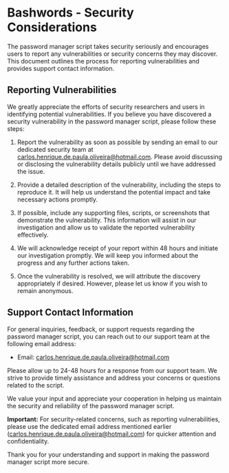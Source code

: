 # Bashwords - Security Considerations

The password manager script takes security seriously and encourages users to report any vulnerabilities or security concerns they may discover. This document outlines the process for reporting vulnerabilities and provides support contact information.

## Reporting Vulnerabilities

We greatly appreciate the efforts of security researchers and users in identifying potential vulnerabilities. If you believe you have discovered a security vulnerability in the password manager script, please follow these steps:

1. Report the vulnerability as soon as possible by sending an email to our dedicated security team at [carlos.henrique.de.paula.oliveira@hotmail.com](mailto:carlos.henrique.de.paula.oliveira@hotmail.com). Please avoid discussing or disclosing the vulnerability details publicly until we have addressed the issue.

2. Provide a detailed description of the vulnerability, including the steps to reproduce it. It will help us understand the potential impact and take necessary actions promptly.

3. If possible, include any supporting files, scripts, or screenshots that demonstrate the vulnerability. This information will assist in our investigation and allow us to validate the reported vulnerability effectively.

4. We will acknowledge receipt of your report within 48 hours and initiate our investigation promptly. We will keep you informed about the progress and any further actions taken.

5. Once the vulnerability is resolved, we will attribute the discovery appropriately if desired. However, please let us know if you wish to remain anonymous.

## Support Contact Information

For general inquiries, feedback, or support requests regarding the password manager script, you can reach out to our support team at the following email address:

- Email: [carlos.henrique.de.paula.oliveira@hotmail.com](carlos.henrique.de.paula.oliveira@hotmail.com)

Please allow up to 24-48 hours for a response from our support team. We strive to provide timely assistance and address your concerns or questions related to the script.

We value your input and appreciate your cooperation in helping us maintain the security and reliability of the password manager script.

**Important:** For security-related concerns, such as reporting vulnerabilities, please use the dedicated email address mentioned earlier ([carlos.henrique.de.paula.oliveira@hotmail.com](carlos.henrique.de.paula.oliveira@hotmail.com)) for quicker attention and confidentiality.

Thank you for your understanding and support in making the password manager script more secure.
